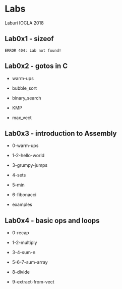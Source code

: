 # Labs
Laburi IOCLA 2018

## Lab0x1 - sizeof
```ERROR 404: Lab not found!```

## Lab0x2 - gotos in C

- warm-ups

- bubble_sort

- binary_search

- KMP

- max_vect

## Lab0x3 - introduction to Assembly

- 0-warm-ups

- 1-2-hello-world

- 3-grumpy-jumps

- 4-sets

- 5-min

- 6-fibonacci

- examples

## Lab0x4 - basic ops and loops

- 0-recap

- 1-2-multiply

- 3-4-sum-n

- 5-6-7-sum-array

- 8-divide

- 9-extract-from-vect

